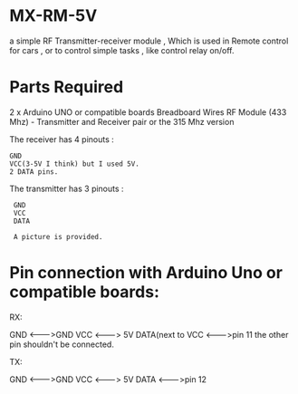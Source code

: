 # MX-RM-5V
a simple RF Transmitter-receiver module , Which is used in Remote control for cars , or to control simple tasks , like control relay on/off.
# Parts Required
  2 x Arduino UNO or compatible boards
  Breadboard
  Wires
  RF Module (433 Mhz) - Transmitter and Receiver pair or the 315 Mhz version

  The receiver has 4 pinouts :

    GND
    VCC(3-5V I think) but I used 5V.
    2 DATA pins.
    
  The transmitter has 3 pinouts :
  
     GND
     VCC   
     DATA
     
     A picture is provided.
     
 # Pin connection with Arduino Uno or compatible boards:
   RX:
   
   GND  <--->GND
   VCC <---> 5V
   DATA(next to VCC <--->pin 11
   the other pin shouldn't be connected.
   
   TX:
   
   GND  <--->GND
   VCC <---> 5V
   DATA <--->pin 12
   
   
   
    
